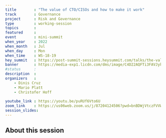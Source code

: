 ```yaml
---
title        : "The value of CTO/CISOs and how to make it work"
track        : Governance
project      : Risk and Governance
type         : working-session
topics       : 
featured     :
event        : mini-summit
when_year    : 2022
when_month   : Jul
when_day     : Mon
when_time    : WS-18-19
hey_summit   : https://post-summit-sessions.heysummit.com/talks/the-value-of-cto-cisos-and-how-to-make-it-work/
banner       : https://media-exp1.licdn.com/dms/image/C4D22AQFTi3FAVJykYQ/feedshare-shrink_2048_1536/0/1655743255679?e=1658361600&v=beta&t=YXeD8lCnQRpfUpn5Peiwq2xTg8_WofCFAAWNwXQH5vM
#status      : 
description  :
organizers   :
    - Dinis Cruz
    - Mario Platt
    - Christofer Hoff
   
youtube_link : https://youtu.be/puRUf6Vto6U
zoom_link    : https://us06web.zoom.us/j/87204124506?pwd=bnBDWjVtczFVVWc3RTQzZDFSdEZHdz09
session_slides:
---
```



## About this session
